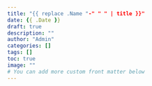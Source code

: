 ```yaml
---
title: "{{ replace .Name "-" " " | title }}"
date: {{ .Date }}
draft: true
description: ""
author: "Admin"
categories: []
tags: []
toc: true
image: ""
# You can add more custom front matter below
---
```



